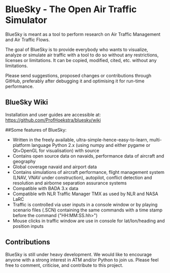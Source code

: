 # BlueSky - The Open Air Traffic Simulator

BlueSky is meant as a tool to perform research on Air Traffic Management and Air Traffic Flows.

The goal of BlueSky is to provide everybody who wants to visualize, analyze or simulate air 
traffic with a tool to do so without any restrictions, licenses or limitations. It can be copied, 
modified, cited, etc. without any limitations.

Please send suggestions, proposed changes or contributions through GitHub, preferably after 
debugging it and optimising it for run-time performance.

## BlueSky Wiki
Installation and user guides are accessible at:
https://github.com/ProfHoekstra/bluesky/wiki

##Some features of BlueSky:
- Written in the freely available, ultra-simple-hence-easy-to-learn, multi-platform language 
Python 2.x (using numpy and either pygame or Qt+OpenGL for visualisation) with source
- Contains open source data on navaids, performance data of aircraft and geography
- Global coverage navaid and airport data
- Contains simulations of aircraft performance, flight management system (LNAV, VNAV under construction), 
autopilot, conflict detection and resolution and airborne separation assurance systems
- Compatible with BADA 3.x data
- Compatible wth NLR Traffic Manager TMX as used by NLR and NASA LaRC
- Traffic is controlled via user inputs in a console window or by playing scenario files (.SCN) 
containing the same commands with a time stamp before the command ("HH:MM:SS.hh>")
- Mouse clicks in traffic window are use in console for lat/lon/heading and position inputs

## Contributions
BlueSky is still under heavy development. We would like to encourage anyone with a strong interest in 
ATM and/or Python to join us. Please feel free to comment, criticise, and contribute to this project.
